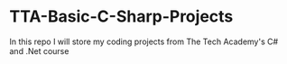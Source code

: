# TTA-Basic-C-Sharp-Projects
In this repo I will store my coding projects from The Tech Academy's C# and .Net course
